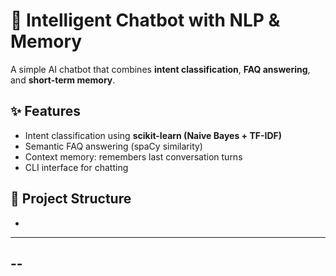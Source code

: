 # 🤖 Intelligent Chatbot with NLP & Memory

A simple AI chatbot that combines **intent classification**, **FAQ answering**, and **short-term memory**.

## ✨ Features
- Intent classification using **scikit-learn (Naive Bayes + TF-IDF)**
- Semantic FAQ answering (spaCy similarity)
- Context memory: remembers last conversation turns
- CLI interface for chatting

## 📂 Project Structure
-
---
--
-
